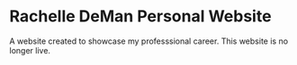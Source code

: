 # Rachelle DeMan Personal Website

A website created to showcase my professsional career.
This website is no longer live.

